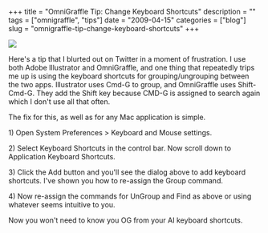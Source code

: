 +++
title = "OmniGraffle Tip: Change Keyboard Shortcuts"
description = ""
tags = ["omnigraffle", "tips"]
date = "2009-04-15"
categories = ["blog"]
slug = "omnigraffle-tip-change-keyboard-shortcuts"
+++



  <div class="notebook-screenshot"><img src="//konigi.com/media/notebook/change-og-group-keys-2.jpg" class="notebook-image" /></div><p>Here's a tip that I blurted out on Twitter in a moment of frustration. I use both Adobe Illustrator and OmniGraffle, and one thing that repeatedly trips me up is using the keyboard shortcuts for grouping/ungrouping between the two apps. Illustrator uses Cmd-G to group, and OmniGraffle uses Shift-Cmd-G. They add the Shift key because CMD-G is assigned to search again which I don't use all that often.</p>
<p>The fix for this, as well as for any Mac application is simple. </p>
<p>1) Open System Preferences > Keyboard and Mouse settings. </p>
<p>2) Select Keyboard Shortcuts in the control bar. Now scroll down to Application Keyboard Shortcuts.</p>
<p>3) Click the Add button and you'll see the dialog above to add keyboard shortcuts. I've shown you how to re-assign the Group command. </p>
<p>4) Now re-assign the commands for UnGroup and Find as above or using whatever seems intuitive to you.</p>
<p>Now you won't need to know you OG from your AI keyboard shortcuts.</p>
    
  
